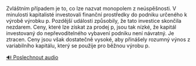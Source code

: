 
Zvláštním případem je to, co lze nazvat monopolem z neúspěšnosti. V minulosti kapitalisté investovali finanční prostředky do podniku určeného k výrobě výrobku p. Pozdější události způsobily, že tato investice skončila nezdarem. Ceny, které lze získat za prodej p, jsou tak nízké, že kapitál investovaný do nepřevoditelného vybavení podniku není návratný. Je ztracen. Ceny jsou však dostatečně vysoké, aby přinášely rozumný výnos z variabilního kapitálu, který se použije pro běžnou výrobu p.

[🔊 Poslechnout audio](/data/7-paragraphs/audio/chapter_67/para_008-Zvltnm-ppadem-je-to-co-lze-nazvat-monopolem.mp3)
